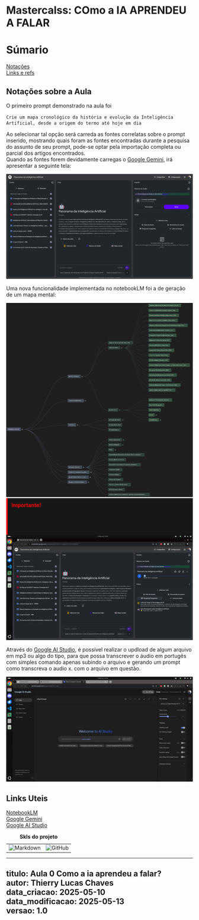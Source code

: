 # Mastercalss: COmo a IA APRENDEU A FALAR 

# Súmario 
[Notações](#notações-sobre-a-aula)  
[Links e refs](#links-uteis)  

## Notações sobre a Aula 
O primeiro prompt demonstrado na aula foi 
```
Crie um mapa cronológico da história e evolução da Inteligência Artificial, desde a origem do termo até hoje em dia 
```
Ao selecionar tal opção será carreda as fontes correlatas sobre o prompt inserido, mostrando quais foram as fontes encontradas durante a pesquisa do assunto de seu prompt, pode-se optar pela importação completa ou parcial dos artigos encontrados.  
Quando as fontes forem devidamente carregas o [Google Gemini](https://gemini.google.com/app), irá apresentar a seguinte tela: 
<div id="pompt_img">
  <img src="imgs/panorama_inicial.png" alt="Tela Google Gemini prompt">
</div>

Uma nova funcionalidade implementada no notebookLM foi a de geração de um mapa mental:
<div id="Mapa_mental">
  <img src="imgs/mapa_mental.png" alt="Mapa Mental Notebook LM">
</div>


<div style="border-left: 4px solid red; background-color:rgb(22, 23, 24); padding: 10px;">
  <strong style="color: red;">Importante!</strong>
  <p>Ao utilizar a oção de gerar conversa aprofundada, o Notebooklm, irá gerar ao usuário uma especie de podcast ao usuário</p>
</div>


<div id="audio_nlm">
  <img src="imgs/notebooklm_comadio.png" alt="Notebook LM gerando audio">
</div>

Através do [Google AI Studio](https://aistudio.google.com/app/prompts/new_chat?hl=pt-br), é possível realizar o updload de algum arquivo em mp3 ou algo do tipo, para que possa transcrever o áudio em portugês com simples comando apenas subindo o arquivo e gerando um prompt como transcreva o audio x. 
com o arquivo em questão. 
<div id="audio_nlm">
  <img src="imgs/ia_studio.png" alt="Notebook LM gerando audio">
</div>

## Links Uteis  
[NotebookLM](https://notebooklm.google.com/?pli=1)  
[Google Gemini](https://gemini.google.com/app)  
[Google AI Studio](https://aistudio.google.com/app/prompts/new_chat?hl=pt-br)  


  <table style="text-align: center; width: 100%;"> 
  <caption><b>Skls do projeto </b></caption>
  <tr>
      <td style="text-align: center;">
      <img alt="Markdown" src="https://img.shields.io/badge/markdown-%23000000.svg?style=for-the-badge&logo=markdown&logoColor=white"/>
      </td>
      <td style="text-align: left;">
      <img alt="GitHub" src="https://img.shields.io/badge/github-%23121011.svg?style=for-the-badge&logo=github&logoColor=white"/>
      </td>
  </tr>
  </table>

  ---
  titulo: Aula 0 Como a ia aprendeu a falar?  
  autor: Thierry Lucas Chaves  
  data_criacao: 2025-05-10  
  data_modificacao: 2025-05-13  
  versao: 1.0  
  ---